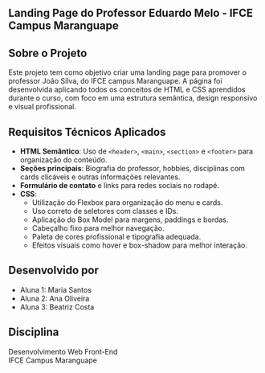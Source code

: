 ## Landing Page do Professor Eduardo Melo - IFCE Campus Maranguape

## Sobre o Projeto

Este projeto tem como objetivo criar uma landing page para promover o professor João Silva, do IFCE campus Maranguape. A página foi desenvolvida aplicando todos os conceitos de HTML e CSS aprendidos durante o curso, com foco em uma estrutura semântica, design responsivo e visual profissional.

## Requisitos Técnicos Aplicados

- **HTML Semântico**: Uso de `<header>`, `<main>`, `<section>` e `<footer>` para organização do conteúdo.
- **Seções principais**: Biografia do professor, hobbies, disciplinas com cards clicáveis e outras informações relevantes.
- **Formulário de contato** e links para redes sociais no rodapé.
- **CSS**:
  - Utilização do Flexbox para organização do menu e cards.
  - Uso correto de seletores com classes e IDs.
  - Aplicação do Box Model para margens, paddings e bordas.
  - Cabeçalho fixo para melhor navegação.
  - Paleta de cores profissional e tipografia adequada.
  - Efeitos visuais como hover e box-shadow para melhor interação.

## Desenvolvido por

- Aluna 1: Maria Santos  
- Aluna 2: Ana Oliveira  
- Aluna 3: Beatriz Costa  

## Disciplina

Desenvolvimento Web Front-End  
IFCE Campus Maranguape
